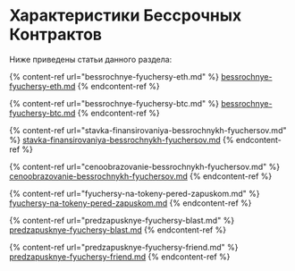 # Характеристики Бессрочных Контрактов

Ниже приведены статьи данного раздела:

{% content-ref url="bessrochnye-fyuchersy-eth.md" %}
[bessrochnye-fyuchersy-eth.md](bessrochnye-fyuchersy-eth.md)
{% endcontent-ref %}

{% content-ref url="bessrochnye-fyuchersy-btc.md" %}
[bessrochnye-fyuchersy-btc.md](bessrochnye-fyuchersy-btc.md)
{% endcontent-ref %}

{% content-ref url="stavka-finansirovaniya-bessrochnykh-fyuchersov.md" %}
[stavka-finansirovaniya-bessrochnykh-fyuchersov.md](stavka-finansirovaniya-bessrochnykh-fyuchersov.md)
{% endcontent-ref %}

{% content-ref url="cenoobrazovanie-bessrochnykh-fyuchersov.md" %}
[cenoobrazovanie-bessrochnykh-fyuchersov.md](cenoobrazovanie-bessrochnykh-fyuchersov.md)
{% endcontent-ref %}

{% content-ref url="fyuchersy-na-tokeny-pered-zapuskom.md" %}
[fyuchersy-na-tokeny-pered-zapuskom.md](fyuchersy-na-tokeny-pered-zapuskom.md)
{% endcontent-ref %}

{% content-ref url="predzapusknye-fyuchersy-blast.md" %}
[predzapusknye-fyuchersy-blast.md](predzapusknye-fyuchersy-blast.md)
{% endcontent-ref %}

{% content-ref url="predzapusknye-fyuchersy-friend.md" %}
[predzapusknye-fyuchersy-friend.md](predzapusknye-fyuchersy-friend.md)
{% endcontent-ref %}
